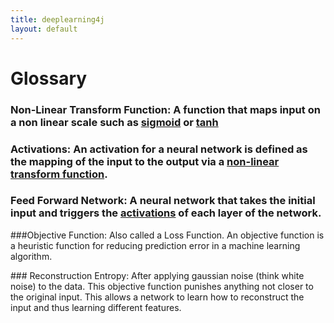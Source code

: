 ```yaml
---
title: deeplearning4j
layout: default
---
```




Glossary
=============================


### <a name="nonlineartransformfunction"></a> Non-Linear Transform Function: A function that maps input on a non linear scale such as [sigmoid](http://en.wikipedia.org/wiki/Sigmoid_function) or [tanh](http://en.wikipedia.org/wiki/Hyperbolic_function)

### <a name="activations"></a>Activations: An activation for a neural network is defined as the mapping of the input to the output via a [non-linear transform function](#nonlineartransformfunction).

### <a name="feedforwardneuralnetwork"></a>Feed Forward Network: A neural network that takes the initial input and triggers the [activations](#activations) of each layer of the network.

###<a name="objectivefunction"></a>Objective Function: Also called a Loss Function. An objective function is a heuristic function for reducing prediction error in a machine learning algorithm.

###<a name="reconstructionentropy"></a> Reconstruction Entropy: After applying gaussian noise (think white noise) to the data. This objective function punishes anything not closer to the original input. This allows a network to learn how to reconstruct the input and thus learning different features. 

